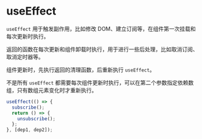 # useEffect

`useEffect` 用于触发副作用，比如修改 DOM、建立订阅等，在组件第一次挂载和每次更新时执行。

返回的函数在每次更新和组件卸载时执行，用于进行一些后处理，比如取消订阅、取消定时器等。

组件更新时，先执行返回的清理函数，后重新执行 `useEffect`。

不是所有 `useEffect` 都需要每次组件更新时执行，可以在第二个参数指定依赖数组，只有数组元素变化时才重新执行。

```js
useEffect(() => {
  subscribe();
  return () => {
    unsubscribe();
  };
}, [dep1, dep2]);
```
